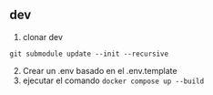 ## dev
1. clonar dev
```
git submodule update --init --recursive
```
2. Crear un .env basado en el .env.template
3. ejecutar el comando `docker compose up --build`




